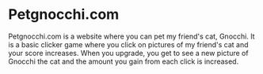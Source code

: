 # Petgnocchi.com
Petgnocchi.com is a website where you can pet my friend's cat, Gnocchi. It is a basic clicker game where you click on pictures of my friend's cat and your score increases. When you upgrade, you get to see a new picture of Gnocchi the cat and the amount you gain from each click is increased.
